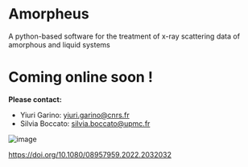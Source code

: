 # Amorpheus
A python-based software for the treatment of x-ray scattering data of amorphous and liquid systems

# Coming online soon !

**Please contact:**
- Yiuri Garino: yiuri.garino@cnrs.fr 
- Silvia Boccato: silvia.boccato@upmc.fr


![image](https://user-images.githubusercontent.com/98404691/151005195-c53270d3-2d37-4117-b5e0-d2f54b1f80b0.png)

https://doi.org/10.1080/08957959.2022.2032032
